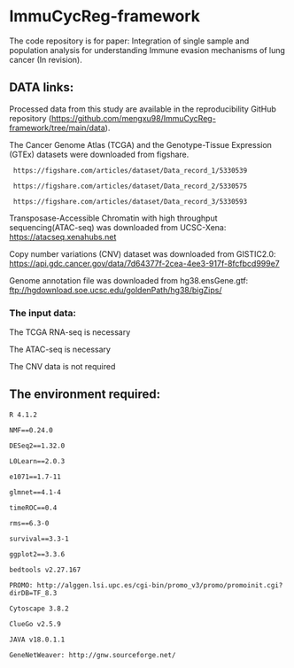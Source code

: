 # ImmuCycReg-framework

The code repository is for paper: Integration of single sample and population analysis for understanding Immune evasion mechanisms of lung cancer (In revision).

## DATA links:

  Processed data from this study are available in the reproducibility GitHub repository (https://github.com/mengxu98/ImmuCycReg-framework/tree/main/data).
  
  The Cancer Genome Atlas (TCGA) and the Genotype-Tissue Expression (GTEx) datasets were downloaded from figshare.
  
     https://figshare.com/articles/dataset/Data_record_1/5330539
    
     https://figshare.com/articles/dataset/Data_record_2/5330575
     
     https://figshare.com/articles/dataset/Data_record_3/5330593
     
  Transposase-Accessible Chromatin with high throughput sequencing(ATAC-seq) was downloaded from UCSC-Xena: https://atacseq.xenahubs.net
  
  Copy number variations (CNV) dataset was downloaded from GISTIC2.0: https://api.gdc.cancer.gov/data/7d64377f-2cea-4ee3-917f-8fcfbcd999e7
  
  Genome annotation file was downloaded from hg38.ensGene.gtf: ftp://hgdownload.soe.ucsc.edu/goldenPath/hg38/bigZips/

### The input data:

  The TCGA RNA-seq is necessary
  
  The ATAC-seq is necessary
  
  The CNV data is not required

## The environment required:
  
    R 4.1.2

    NMF==0.24.0

    DESeq2==1.32.0

    L0Learn==2.0.3

    e1071==1.7-11

    glmnet==4.1-4

    timeROC==0.4

    rms==6.3-0

    survival==3.3-1

    ggplot2==3.3.6

    bedtools v2.27.167

    PROMO: http://alggen.lsi.upc.es/cgi-bin/promo_v3/promo/promoinit.cgi?dirDB=TF_8.3

    Cytoscape 3.8.2

    ClueGo v2.5.9

    JAVA v18.0.1.1

    GeneNetWeaver: http://gnw.sourceforge.net/
  
